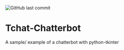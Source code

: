 ![GitHub last commit](https://img.shields.io/github/last-commit/tairocruiz/Tchat-Chatterbot)

# Tchat-Chatterbot
A sample/ example of a chatterbot with python-tkinter
